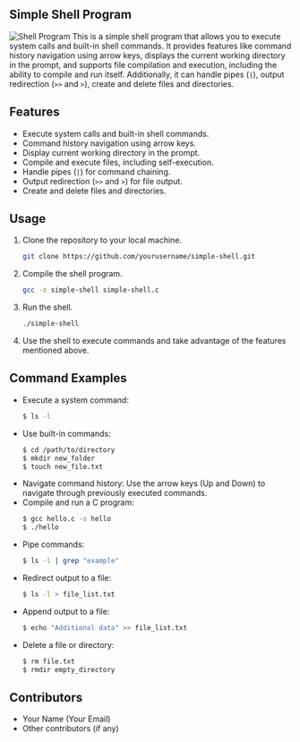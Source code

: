 ## Simple Shell Program
![Shell Program](shell_program.png)
This is a simple shell program that allows you to execute system calls and built-in shell commands. It provides features like command history navigation using arrow keys, displays the current working directory in the prompt, and supports file compilation and execution, including the ability to compile and run itself. Additionally, it can handle pipes (`|`), output redirection (`>>` and `>`), create and delete files and directories.
## Features
- Execute system calls and built-in shell commands.
- Command history navigation using arrow keys.
- Display current working directory in the prompt.
- Compile and execute files, including self-execution.
- Handle pipes (`|`) for command chaining.
- Output redirection (`>>` and `>`) for file output.
- Create and delete files and directories.
## Usage
1. Clone the repository to your local machine.
   ```bash
   git clone https://github.com/yourusername/simple-shell.git
   ```
2. Compile the shell program.
   ```bash
   gcc -o simple-shell simple-shell.c
   ```
3. Run the shell.
   ```bash
   ./simple-shell
   ```
4. Use the shell to execute commands and take advantage of the features mentioned above.
## Command Examples
- Execute a system command:
  ```bash
  $ ls -l
  ```
- Use built-in commands:
  ```bash
  $ cd /path/to/directory
  $ mkdir new_folder
  $ touch new_file.txt
  ```
- Navigate command history:
  Use the arrow keys (Up and Down) to navigate through previously executed commands.
- Compile and run a C program:
  ```bash
  $ gcc hello.c -o hello
  $ ./hello
  ```
- Pipe commands:
  ```bash
  $ ls -l | grep "example"
  ```
- Redirect output to a file:
  ```bash
  $ ls -l > file_list.txt
  ```
- Append output to a file:
  ```bash
  $ echo "Additional data" >> file_list.txt
  ```
- Delete a file or directory:
  ```bash
  $ rm file.txt
  $ rmdir empty_directory
  ```
## Contributors
- Your Name (Your Email)
- Other contributors (if any)
